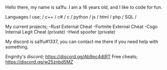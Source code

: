 Hello there, my name is sa1fu. I am a 16 years old, and I like to code for fun.

Languages I use; / c++ / c# / c / python / js / html / php / SQL /

  My current projects;
    -Rust External Cheat
    -Fortnite External Cheat
    -Csgo Internal Legit Cheat (private)
    -Hwid spoofer (private)

My discord is sa1fu#1337, you can contact me there if you need help with something.


Enginity's discord; https://discord.gg/Ab9pc4dtRT
Free cheats; https://discord.gg/w25znbd5MZ
